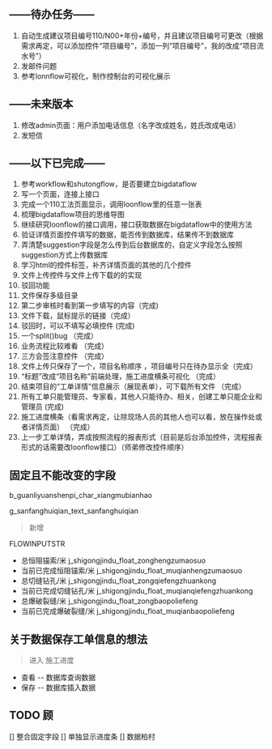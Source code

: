 ## ——待办任务——
1. 自动生成建议项目编号110/N00+年份+编号，并且建议项目编号可更改（根据需求再定，可以添加控件“项目编号”，添加一列“项目编号”，我的改成“项目流水号”）
2. 发邮件问题
3. 参考lonnflow可视化，制作控制台的可视化展示

## ——未来版本
1.  修改admin页面：用户添加电话信息（名字改成姓名，姓氏改成电话）
2.  发短信

## ——以下已完成——
1. 参考workflow和shutongflow，是否要建立bigdataflow
2. 写一个页面，连接上接口
3. 完成一个110工法页面显示，调用loonflow里的任意一张表
4. 梳理bigdataflow项目的思维导图
5. 继续研究loonflow的接口调用，接口获取数据在bigdataflow中的使用方法
6. 验证详情页面控件填写的数据，能否传到数据库，结果传不到数据库
7. 弄清楚suggestion字段是怎么传到后台数据库的，自定义字段怎么按照suggestion方式上传数据库
8. 学习html的控件标签，补齐详情页面的其他的几个控件
9. 文件上传控件与文件上传下载的的实现
10. 驳回功能
11. 文件保存多级目录
12. 第二步审核时看到第一步填写的内容（完成)
13. 文件下载，鼠标提示的链接（完成）
14. 驳回时，可以不填写必填控件 (完成)
15. 一个split()bug       （完成）
16. 业务流程比较难看   （完成）
17. 三方会签注意控件     （完成）
18. 文件上传只保存了一个，项目名称顺序 ，项目编号只在待办显示全（完成）
19. “标题”改成“项目名称”前端处理，施工进度横条可视化  （完成）
20. 结束项目的“工单详情”信息展示（展现表单），可下载所有文件  （完成）
21. 所有工单只能管理员、专家看，其他人只能待办、相关，创建工单只能企业和管理员  (完成)
22. 施工进度横条（看需求再定，让除现场人员的其他人也可以看，放在操作处或者详情页面）   （完成）
23. 上一步工单详情，弄成按照流程的报表形式（目前是后台添加控件，流程报表形式的话需要改loonflow接口）（师弟修改控件顺序）

## 固定且不能改变的字段
b_guanliyuanshenpi_char_xiangmubianhao

g_sanfanghuiqian_text_sanfanghuiqian

> 新增

FLOWINPUTSTR
   * 总恒阻锚索/米               j_shigongjindu_float_zonghengzumaosuo
   * 当前已完成恒阻锚索/米        j_shigongjindu_float_muqianhengzumaosuo
   * 总切缝钻孔/米               j_shigongjindu_float_zongqiefengzhuankong
   * 当前已完成切缝钻孔/米        j_shigongjindu_float_muqianqiefengzhuankong
   * 总爆破裂缝/米               j_shigongjindu_float_zongbaopoliefeng
   * 当前已完成爆破裂缝/米        j_shigongjindu_float_muqianbaopoliefeng


## 关于数据保存工单信息的想法

> 进入 施工进度
* 查看 -- 数据库查询数据
* 保存 -- 数据库插入数据

## TODO 顾
[] 整合固定字段
[] 单独显示进度条
[] 数据柏村    


